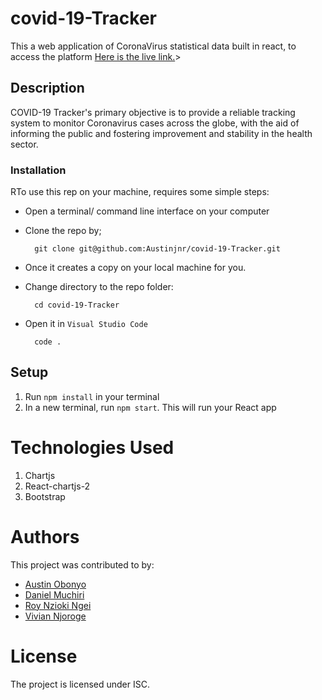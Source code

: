 # covid-19-Tracker

This a web application of CoronaVirus statistical data built in react, to access the platform <a href=" https://covid-19-tracker-db3rv2t8v-austinjnr.vercel.app/"> Here is the live link.</a>>

## Description

COVID-19 Tracker's primary objective is to provide a reliable tracking system to monitor Coronavirus cases across the globe, with the aid of informing the public and fostering improvement and stability in the health sector. 


### Installation

RTo use this rep on your machine, requires some simple steps:
- Open a terminal/ command line interface on your computer
- Clone the repo by;

        git clone git@github.com:Austinjnr/covid-19-Tracker.git

- Once it creates a copy on your local machine for you.
- Change directory to the repo folder:

        cd covid-19-Tracker

- Open it in ``Visual Studio Code``

        code .


## Setup

1. Run `npm install` in your terminal
2. In a new terminal, run `npm start`. This will run your React app

# Technologies Used 
1. Chartjs
2. React-chartjs-2
3. Bootstrap
# Authors
This project was contributed to by:
- [Austin Obonyo](https://github.com/Austinjnr)
- [Daniel Muchiri](https://github.com/Muchiri14)
- [Roy Nzioki Ngei](https://github.com/RoyZiO)
- [Vivian Njoroge](https://github.com/lihavi)

# License
The project is licensed under ISC.
